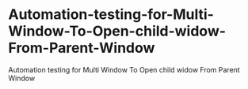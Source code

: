 # Automation-testing-for-Multi-Window-To-Open-child-widow-From-Parent-Window
Automation testing for Multi Window To Open child widow From Parent Window

